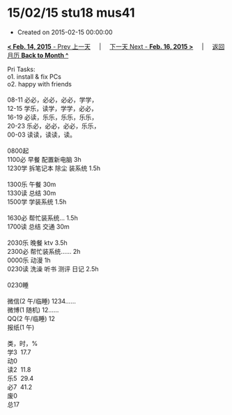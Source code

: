 # 15/02/15 stu18 mus41

- Created on 2015-02-15 00:00:00

[**< Feb. 14, 2015** - Prev 上一天](_archived/lifelogs/2015/02/d14.md) &nbsp; &nbsp; | &nbsp; &nbsp; [下一天 Next - **Feb. 16, 2015 >**](_archived/lifelogs/2015/02/d16.md) &nbsp; &nbsp; |  &nbsp; &nbsp; [返回月历 **Back to Month ^**](_archived/lifelogs/2015/02/index.md)
<br/><div>Pri Tasks:<br/>o1. install & fix PCs<br/>o2. happy with friends<div><br/></div>08-11 必必，必必，必必，学学，<br/>12-15 学乐，读学，学学，必必，<br/>16-19 必读，乐乐，乐乐，乐乐，<br/>20-23 乐必，必必，必必，乐乐，<br/>00-03 读读，读读，读。<div><br/></div>0800起<br/>1100必 早餐 配置新电脑 3h<br/>1230学 拆笔记本 除尘 装系统 1.5h<div><br/></div>1300乐 午餐 30m<br/>1330读 总结 30m<br/>1500学 学装系统 1.5h<div><br/></div>1630必 帮忙装系统… 1.5h<br/>1700读 总结 交通 30m<div><br/></div>2030乐 晚餐 ktv 3.5h<br/>2300必 帮忙装系统…… 2h<br/>0000乐 动漫 1h<br/>0230读 洗澡 听书 测评 日记 2.5h<div><br/></div>0230睡<div><br/></div>微信(2 午/临睡) 1234……<br/>微博(1 随机) 12……<br/>QQ(2 午/临睡) 12<br/>报纸(1 午)<div><br/></div>类，时，%<br/>学3  17.7<br/>动0<br/>读2  11.8<br/>乐5  29.4<br/>必7  41.2<br/>废0<br/>总17
